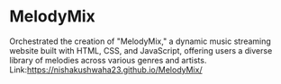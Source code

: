 # MelodyMix
Orchestrated the creation of "MelodyMix," a dynamic music streaming website built with HTML, CSS, and JavaScript, offering users a diverse library of melodies across various genres and artists.
Link:https://nishakushwaha23.github.io/MelodyMix/
